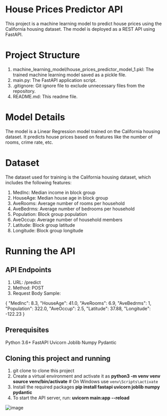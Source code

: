 # House Prices Predictor API

This project is a machine learning model to predict house prices using the California housing dataset. The model is deployed as a REST API using FastAPI.

# Project Structure

1. machine_learning_model/house_prices_predictor_model_1.pkl: The trained machine learning model saved as a pickle file.
2. main.py: The FastAPI application script.
3. .gitignore: Git ignore file to exclude unnecessary files from the repository.
4. README.md: This readme file.

# Model Details
The model is a Linear Regression model trained on the California housing dataset. It predicts house prices based on features like the number of rooms, crime rate, etc.

# Dataset
The dataset used for training is the California housing dataset, which includes the following features:

1. MedInc: Median income in block group
2. HouseAge: Median house age in block group
3. AveRooms: Average number of rooms per household
4. AveBedrms: Average number of bedrooms per household
5. Population: Block group population
6. AveOccup: Average number of household members
7. Latitude: Block group latitude
9. Longitude: Block group longitude

# Running the API

## API Endpoints

1. URL: /predict
2. Method: POST
3. Request Body Sample:

{
    "MedInc": 8.3,
    "HouseAge": 41.0,
    "AveRooms": 6.9,
    "AveBedrms": 1,
    "Population": 322.0,
    "AveOccup": 2.5,
    "Latitude": 37.88,
    "Longitude": -122.23
}

## Prerequisites

Python 3.6+
FastAPI
Uvicorn
Joblib
Numpy
Pydantic

## Cloning this project and running
1. git clone <url> to clone this project
2. Create a virtual environment and activate it as
 **python3 -m venv venv
source venv/bin/activate**  # On Windows use `venv\Scripts\activate`
4. Install the required packages
**pip install fastapi uvicorn joblib numpy pydantic**
5. To start the API server, run:
**uvicorn main:app --reload**

![image](https://github.com/user-attachments/assets/9dabf18d-b822-4374-bddc-9895e483046a)




